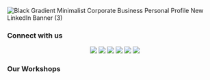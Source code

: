 ![Black Gradient Minimalist Corporate Business Personal Profile New LinkedIn Banner (3)](https://github.com/MTCBPDCDubai/MTCBPDCDubai/assets/70954808/e618a53a-4ee5-4de9-845e-07af784e90ba)


### <div>Connect with us</div>

<div align="center"> 
  <a href="https://instagram.com/mtcbpdc"><img src="https://img.shields.io/badge/Instagram-E4405F?style=for-the-badge&logo=instagram&logoColor=white"></a> 
  <a href="https://linkedin.com/company/microsoft-tech-club/"><img src="https://img.shields.io/badge/LinkedIn-0077B5?style=for-the-badge&logo=linkedin&logoColor=white"></a> 
  <a href="https://twitter.com/mtcbpdc"><img src="https://img.shields.io/badge/Twitter-1DA1F2?style=for-the-badge&logo=twitter&logoColor=white"></a> 
  <a href="mailto:microsofttechclub@dubai.bits-pilani.ac.in"><img src="https://img.shields.io/badge/Gmail-D14836?style=for-the-badge&logo=gmail&logoColor=white"></a>
  <a href="https://linktr.ee/mtcbpdc"><img src="https://img.shields.io/badge/linktree-39E09B?style=for-the-badge&logo=linktree&logoColor=white"></a> 
  <a href="https://twitter.com/mtcbpdc"><img src="https://img.shields.io/badge/YouTube-FF0000?style=for-the-badge&logo=youtube&logoColor=white"></a> 
  <!-- <a href="https://twitter.com/mtcbpdc"><img src="https://img.shields.io/badge/Discord-5865F2?style=for-the-badge&logo=discord&logoColor=white"></a>
  <a href="https://www.tiktok.com/@mtcbpdc"><img src="https://img.shields.io/badge/TikTok-000000?style=for-the-badge&logo=tiktok&logoColor=white"></a> -->
</div>

### <div>Our Workshops </div>

<!--
**MTCBPDCDubai/MTCBPDCDubai** is a ✨ _special_ ✨ repository because its `README.md` (this file) appears on your GitHub profile.

Here are some ideas to get you started:

- 🔭 I’m currently working on ...
- 🌱 I’m currently learning ...
- 👯 I’m looking to collaborate on ...
- 🤔 I’m looking for help with ...
- 💬 Ask me about ...
- 📫 How to reach me: ...
- 😄 Pronouns: ...
- ⚡ Fun fact: ...
-->
